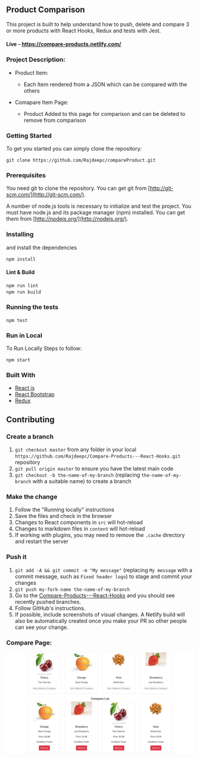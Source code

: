 ## Product Comparison 

This project is built to help understand how to push, delete and compare 3 or more products with React Hooks, Redux and tests with Jest.

#### Live - https://compare-products.netlify.com/

### Project Description:
 * Product Item:
    - Each Item rendered from a JSON which can be compared with the others

* Comapare Item Page: 
    - Product Added to this page for comparison and can be deleted to remove from comparison

### Getting Started
To get you started you can simply clone the repository:

```
git clone https://github.com/Rajdeepc/compareProduct.git
```

### Prerequisites
You need git to clone the repository. You can get git from
[http://git-scm.com/](http://git-scm.com/).

A number of node.js tools is necessary to initialize and test the project. You must have node.js and its package manager (npm) installed. You can get them from  [http://nodejs.org/](http://nodejs.org/).

### Installing

and install the dependencies
```
npm install
```

#### Lint & Build

```sh
npm run lint
npm run build
```

### Running the tests
```
npm test
```

### Run in Local

To Run Locally Steps to follow:

```
npm start

```
### Built With

* [React js](https://github.com/facebook/react/)
* [React Bootstrap](https://react-bootstrap.github.io/)
* [Redux](https://github.com/reduxjs/redux)


## Contributing

### Create a branch

1. `git checkout master` from any folder in your local `https://github.com/Rajdeepc/Compare-Products---React-Hooks.git` repository
1. `git pull origin master` to ensure you have the latest main code
1. `git checkout -b the-name-of-my-branch` (replacing `the-name-of-my-branch` with a suitable name) to create a branch

### Make the change

1. Follow the "Running locally" instructions
1. Save the files and check in the browser
  1. Changes to React components in `src` will hot-reload
  1. Changes to markdown files in `content` will hot-reload
  1. If working with plugins, you may need to remove the `.cache` directory and restart the server


### Push it

1. `git add -A && git commit -m "My message"` (replacing `My message` with a commit message, such as `Fixed header logo`) to stage and commit your changes
1. `git push my-fork-name the-name-of-my-branch`
1. Go to the [Compare-Products---React-Hooks](https://github.com/Rajdeepc/compareProduct.git) and you should see recently pushed branches.
1. Follow GitHub's instructions.
1. If possible, include screenshots of visual changes. A Netlify build will also be automatically created once you make your PR so other people can see your change.

### Compare Page:

![Compare](compare.png)



